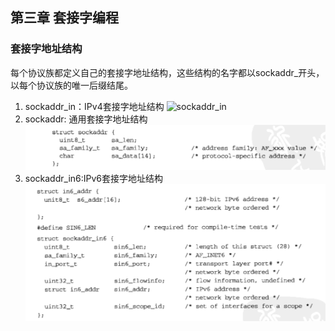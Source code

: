 ## 第三章 套接字编程
### 套接字地址结构
每个协议族都定义自己的套接字地址结构，这些结构的名字都以sockaddr_开头，以每个协议族的唯一后缀结尾。

1. sockaddr_in：IPv4套接字地址结构
![sockaddr_in](../notes/res/sockaddr_in_struct.png)
2. sockaddr: 通用套接字地址结构
![sockaddr](./res/sockaddr_struct.png)
3. sockaddr_in6:IPv6套接字地址结构
![sockaddr_in6](./res/sockaddr_in6.png)

